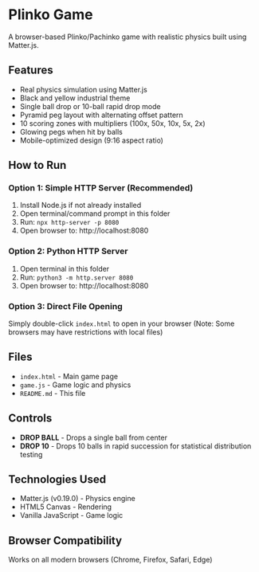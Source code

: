 # Plinko Game

A browser-based Plinko/Pachinko game with realistic physics built using Matter.js.

## Features
- Real physics simulation using Matter.js
- Black and yellow industrial theme
- Single ball drop or 10-ball rapid drop mode
- Pyramid peg layout with alternating offset pattern
- 10 scoring zones with multipliers (100x, 50x, 10x, 5x, 2x)
- Glowing pegs when hit by balls
- Mobile-optimized design (9:16 aspect ratio)

## How to Run

### Option 1: Simple HTTP Server (Recommended)
1. Install Node.js if not already installed
2. Open terminal/command prompt in this folder
3. Run: `npx http-server -p 8080`
4. Open browser to: http://localhost:8080

### Option 2: Python HTTP Server
1. Open terminal in this folder
2. Run: `python3 -m http.server 8080`
3. Open browser to: http://localhost:8080

### Option 3: Direct File Opening
Simply double-click `index.html` to open in your browser
(Note: Some browsers may have restrictions with local files)

## Files
- `index.html` - Main game page
- `game.js` - Game logic and physics
- `README.md` - This file

## Controls
- **DROP BALL** - Drops a single ball from center
- **DROP 10** - Drops 10 balls in rapid succession for statistical distribution testing

## Technologies Used
- Matter.js (v0.19.0) - Physics engine
- HTML5 Canvas - Rendering
- Vanilla JavaScript - Game logic

## Browser Compatibility
Works on all modern browsers (Chrome, Firefox, Safari, Edge)